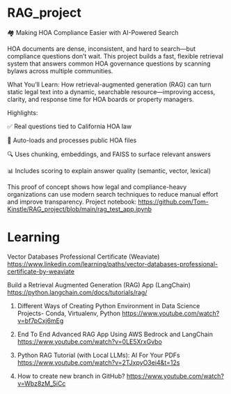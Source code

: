 # RAG_project

🏘️ Making HOA Compliance Easier with AI-Powered Search

HOA documents are dense, inconsistent, and hard to search—but compliance questions don’t wait. This project builds a fast, flexible retrieval system that answers common HOA governance questions by scanning bylaws across multiple communities.

What You’ll Learn:
How retrieval-augmented generation (RAG) can turn static legal text into a dynamic, searchable resource—improving access, clarity, and response time for HOA boards or property managers.

Highlights:

✅ Real questions tied to California HOA law

📁 Auto-loads and processes public HOA files

🔍 Uses chunking, embeddings, and FAISS to surface relevant answers

📊 Includes scoring to explain answer quality (semantic, vector, lexical)

This proof of concept shows how legal and compliance-heavy organizations can use modern search techniques to reduce manual effort and improve transparency.
      Project notebook: https://github.com/Tom-Kinstle/RAG_project/blob/main/rag_test_app.ipynb




# Learning 

Vector Databases Professional Certificate (Weaviate)
https://www.linkedin.com/learning/paths/vector-databases-professional-certificate-by-weaviate

Build a Retrieval Augmented Generation (RAG) App (LangChain)
https://python.langchain.com/docs/tutorials/rag/

1. Different Ways of Creating Python Environment in Data Science Projects- Conda, Virtualenv, Python
https://www.youtube.com/watch?v=bf7pCxj6mEg

2. End To End Advanced RAG App Using AWS Bedrock and LangChain
https://www.youtube.com/watch?v=0LE5XrxGvbo

3. Python RAG Tutorial (with Local LLMs): AI For Your PDFs
https://www.youtube.com/watch?v=2TJxpyO3ei4&t=12s

4. How to create new branch in GitHub?
https://www.youtube.com/watch?v=Wbz8zM_5iCc
